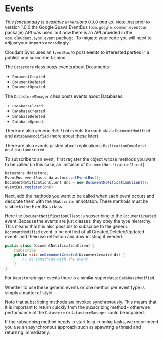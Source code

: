 # Events

_This functionality is available in versions 0.3.0 and up._
Note that prior to version 1.0.0 the Google Guava EventBus (`com.google.common.eventbus` package)
API was used, but now there is an API provided in the `com.cloudant.sync.event` package. To migrate
your code you will need to adjust your imports accordingly.

Cloudant Sync uses an `EventBus` to post events to interested parties in a publish and subscribe
fashion.

The `Datastore` class posts events about Documents:

* `DocumentCreated`
* `DocumentDeleted`
* `DocumentUpdated`.

The `DatastoreManager` class posts events about Databases:

* `DatabaseClosed`
* `DatabaseCreated`
* `DatabaseDeleted`
* `DatabaseOpened`.

There are also generic `Modified` events for each class: `DocumentModified` and `DatabaseModified`
 (more about these later).

There are also events posted about replications:
`ReplicationCompleted`
`ReplicationErrored`

To subscribe to an event, first register the object whose methods you want to be called (in this
case, an instance of `DocumentNotificationClient`):

```java
Datastore datastore;
EventBus eventBus = datastore.getEventBus();
DocumentNotificationClient dnc = new DocumentNotificationClient();
eventBus.register(dnc);
```

Next, add the methods you want to be called when each event occurs and decorate them with the
`@Subscribe` annotation. These methods must be visible to the EventBus class.

Here the `DocumentNotificationClient` is subscribing to the `DocumentCreated` event. Because the
events are just classes, they obey the type hierarchy. This means that it is also possible to
subscribe to the generic `DocumentModified` event to be notified of all Created/Deleted/Updated
events and then use reflection and downcasting if needed.

```java
public class DocumentNotificationClient {
    @Subscribe
    public void onDocumentCreated(DocumentCreated dc) {
        // do something with the event...
    }
}
```

For `DatastoreManger` events there is a similar superclass: `DatabaseModified`.

Whether to use these generic events or one method per event type is simply a matter of style.

Note that subscribing methods are invoked synchronously. This means that it is important to
return quickly from the subscribing method - otherwise performance of the `Datastore` or
`DatastoreManager` could be impaired.

If the subscribing method needs to start long-running tasks, we recommend you use an
asynchronous approach such as spawning a thread and returning immediately.
